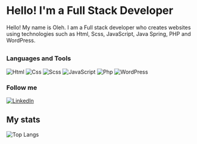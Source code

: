 # Hello! I'm a Full Stack Developer
Hello! My name is Oleh. I am a Full stack developer who creates websites using technologies such as Html, Scss, JavaScript, Java Spring, PHP and WordPress.

##


### Languages and Tools

![Html](https://img.shields.io/badge/-Html-090909?style=for-the-badge&logo=HTML5&logoColor=fc6f03)
![Css](https://img.shields.io/badge/-Css-090909?style=for-the-badge&logo=CSS3&logoColor=4287f5)
![Scss](https://img.shields.io/badge/-Scss-090909?style=for-the-badge&logo=Sass&logoColor=ff009d)
![JavaScript](https://img.shields.io/badge/-JavaScript-090909?style=for-the-badge&logo=JavaScript&logoColor=E9D54D)
![Php](https://img.shields.io/badge/-Php-090909?style=for-the-badge&logo=PHP&logoColor=0088ff)
![WordPress](https://img.shields.io/badge/-WordPress-090909?style=for-the-badge&logo=WordPress&logoColor=4d4f61)

### Follow me

[![LinkedIn](https://img.shields.io/badge/-LinkedIn-090909?style=for-the-badge&logo=linkedin&logoColor=007BB6)](https://www.linkedin.com/in/oleh-oliinyk-1b75662b6/)

## My stats

![Top Langs](https://github-readme-stats.vercel.app/api/top-langs/?username=olinykfs&layout=compact&theme=vision-friendly-dark)
